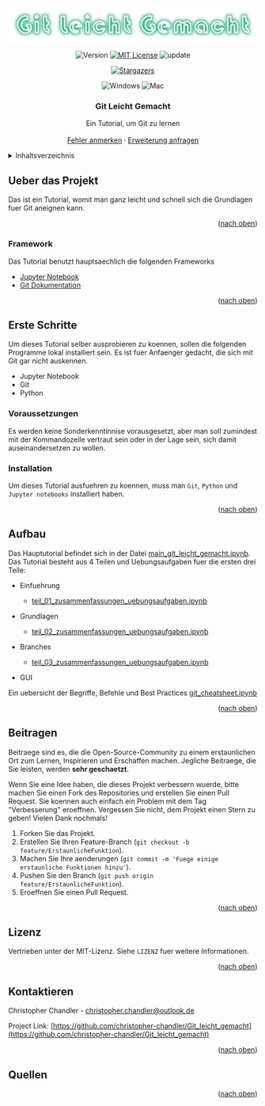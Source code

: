<div id="top"></div>

<!-- PROJECT SHIELDS -->

<!-- PROJECT LOGO -->
<br />
<div align="center">
  <a href="https://github.com/christopher-chandler/Git_leicht_gemacht">
    <img src="notebook_resources/readme/logo.png" alt="Logo"  >
  </a>

![Version][Version-shield]  [![MIT License][license-shield]][license-url] ![update][update-shield]

[![Stargazers][stars-shield]][stars-url]

![Windows][windows-shield] ![Mac][Mac-shield]


<h3 align="center">Git Leicht Gemacht</h3>

  <p align="center"> 
    Ein Tutorial, um Git zu lernen
    <br />
    <br />
    <a href="https://github.com/christopher-chandler/Git_leicht_gemacht/issues">Fehler anmerken</a>
    ·
    <a href="https://github.com/christopher-chandler/Git_leicht_gemacht/issues">Erweiterung anfragen</a>
  </p>
</div>


<!-- TABLE OF CONTENTS -->
<details>
  <summary>Inhaltsverzeichnis</summary>
  <ol>
    <li>
      <a href="#ueber-das-projekt">Ueber das Projekt</a>
      <ul>
        <li><a href="#framework">Framework</a></li>
      </ul>
    </li>
    <li>
      <a href="#erste-schritte">Erste Schritte</a>
      <ul>
        <li><a href="#voraussetzungen">Voraussetzungen</a></li>
        <li><a href="#installation">Installation</a></li>
      </ul>
    </li>
    <li><a href="#aufbau">Aufbau</a></li>
    <li><a href="#beitragen">Beitragen</a></li>
    <li><a href="#lizenz">Lizenz</a></li>
    <li><a href="#kontaktieren">Kontaktieren</a></li>
     <li><a href="#quellen">Quellen</a></li>

  </ol>
</details>

<!-- ABOUT THE PROJECT -->
## Ueber das Projekt

Das ist ein Tutorial, womit man ganz leicht und schnell sich die Grundlagen 
fuer Git aneignen kann. 

<div align="center">
  <a href="https://github.com/christopher-chandler/Git_leicht_gemacht">
  </a>
</div>
<p align="right">(<a href="#top">nach oben</a>)</p>

### Framework
Das Tutorial benutzt hauptsaechlich die folgenden Frameworks
* [Jupyter Notebook](https://jupyter.org/)
* [Git Dokumentation](https://www.git-scm.com/)

<p align="right">(<a href="#top">nach oben</a>)</p>

<!-- GETTING STARTED -->
## Erste Schritte
Um dieses Tutorial selber ausprobieren zu koennen, sollen die folgenden Programme 
lokal installiert sein. Es ist fuer Anfaenger gedacht, die sich mit Git gar nicht auskennen. 
- Jupyter Notebook
- Git
- Python

### Voraussetzungen
Es werden keine Sonderkenntinnise vorausgesetzt, 
aber man soll zumindest mit der Kommandozeile vertraut sein oder in der Lage sein, 
sich damit auseinandersetzen zu wollen.

### Installation

Um dieses Tutorial ausfuehren zu koennen, muss man `Git`, `Python` und `Jupyter notebooks` installiert 
haben. 

<p align="right">(<a href="#top">nach oben</a>)</p>

<!-- USAGE EXAMPLES -->
## Aufbau

Das Hauptutorial befindet sich in der Datei [main_git_leicht_gemacht.ipynb](main_git_leicht_gemacht.ipynb).
Das Tutorial besteht aus 4 Teilen und Uebungsaufgaben fuer die ersten drei Teile:
- Einfuehrung 
  -  [teil_01_zusammenfassungen_uebungsaufgaben.ipynb](teil_01_zusammenfassungen_uebungsaufgaben.ipynb)
- Grundlagen
  - [teil_02_zusammenfassungen_uebungsaufgaben.ipynb](teil_02_zusammenfassungen_uebungsaufgaben.ipynb)

- Branches
  - [teil_03_zusammenfassungen_uebungsaufgaben.ipynb](teil_03_zusammenfassungen_uebungsaufgaben.ipynb)
- GUI

Ein uebersicht der Begriffe, Befehle und Best Practices
[git_cheatsheet.ipynb](git_cheatsheet.ipynb)

<p align="right">(<a href="#top">nach oben</a>)</p>

<!-- ROADMAP -->


<!-- CONTRIBUTING -->
## Beitragen

Beitraege sind es, die die Open-Source-Community zu einem erstaunlichen Ort zum 
Lernen, Inspirieren und Erschaffen machen.
Jegliche Beitraege, die Sie leisten, werden **sehr geschaetzt**.

Wenn Sie eine Idee haben, die dieses Projekt verbessern wuerde, bitte machen 
Sie einen Fork des Repositories und erstellen Sie einen Pull Request.
Sie koennen auch einfach ein Problem mit dem Tag "Verbesserung" eroeffnen.
Vergessen Sie nicht, dem Projekt einen Stern zu geben! Vielen Dank nochmals!

1. Forken Sie das Projekt.
2. Erstellen Sie Ihren Feature-Branch (`git checkout -b feature/ErstaunlicheFunktion`).
3. Machen Sie Ihre aenderungen (`git commit -m 'Fuege einige erstaunliche Funktionen hinzu'`).
4. Pushen Sie den Branch (`git push origin feature/ErstaunlicheFunktion`).
5. Eroeffnen Sie einen Pull Request.

<p align="right">(<a href="#top">nach oben</a>)</p>

<!-- LICENSE -->

## Lizenz
Vertrieben unter der MIT-Lizenz. Siehe `LIZENZ` fuer weitere Informationen.

<p align="right">(<a href="#top">nach oben</a>)</p>

<!-- CONTACT -->
## Kontaktieren
Christopher Chandler - christopher.chandler@outlook.de 

Project Link: [https://github.com/christopher-chandler/Git_leicht_gemacht](https://github.com/christopher-chandler/Git_leicht_gemacht)

<p align="right">(<a href="#top">nach oben</a>)</p>

## Quellen 

 
<p align="right">(<a href="#top">nach oben</a>)</p>

<!-- MARKDOWN LINKS & IMAGES -->
<!-- https://www.markdownguide.org/basic-syntax/#reference-style-links -->

[contributors-shield]: https://img.shields.io/github/contributors/christopher-chandler/Git_leicht_gemacht?color=green&logoColor=%20
[contributors-url]: https://github.com/christopher-chandler/Git_leicht_gemacht/graphs/contributors

[stars-shield]: https://img.shields.io/github/stars/christopher-chandler/Git_leicht_gemacht?logoColor=yellow&style=social
[stars-url]: https://github.com/christopher-chandler/Git_leicht_gemacht/stargazers

[license-shield]: https://img.shields.io/github/license/christopher-chandler/Git_leicht_gemacht?color=yellow
[license-url]: https://github.com/christopher-chandler/Git_leicht_gemacht/blob/master/LICENSE.txt

[download-shield]: https://img.shields.io/github/downloads/christopher-chandler/Git_leicht_gemacht/total

[windows-shield]:  https://img.shields.io/badge/Windows-Tested-lightblue
[mac-shield]: https://img.shields.io/badge/Mac-Tested-purple
[version-shield]: https://img.shields.io/badge/Version-1.0.0-brightgreen
[update-shield]: https://img.shields.io/badge/Last_Updated-06_2024-blue
